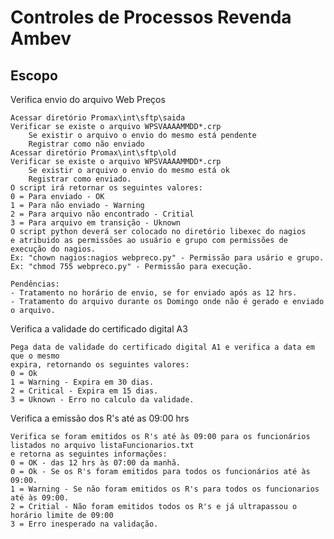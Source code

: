 Controles de Processos Revenda Ambev
======

Escopo
------

Verifica envio do arquivo Web Preços

	Acessar diretório Promax\int\sftp\saida
	Verificar se existe o arquivo WPSVAAAAMMDD*.crp
		Se existir o arquivo o envio do mesmo está pendente
		Registrar como não enviado
	Acessar diretório Promax\int\sftp\old
	Verificar se existe o arquivo WPSVAAAAMMDD*.crp
		Se existir o arquivo o envio do mesmo está ok
		Registrar como enviado.
	O script irá retornar os seguintes valores:
	0 = Para enviado - OK
	1 = Para não enviado - Warning
	2 = Para arquivo não encontrado - Critial
	3 = Para arquivo em transição - Uknown
	O script python deverá ser colocado no diretório libexec do nagios
	e atribuido as permissões ao usuário e grupo com permissões de
	execução do nagios.
	Ex: "chown nagios:nagios webpreco.py" - Permissão para usário e grupo.
	Ex: "chmod 755 webpreco.py" - Permissão para execução.

	Pendências:
	- Tratamento no horário de envio, se for enviado após as 12 hrs.
	- Tratamento do arquivo durante os Domingo onde não é gerado e enviado o arquivo.
	
Verifica a validade do certificado digital A3
	
	Pega data de validade do certificado digital A1 e verifica a data em que o mesmo
	expira, retornando os seguintes valores:
	0 = Ok
	1 = Warning - Expira em 30 dias.
	2 = Critical - Expira em 15 dias.
	3 = Uknown - Erro no calculo da validade.

Verifica a emissão dos R's até as 09:00 hrs
	
	Verifica se foram emitidos os R's até às 09:00 para os funcionários listados no arquivo listaFuncionarios.txt
	e retorna as seguintes informações:
	0 = OK - das 12 hrs às 07:00 da manhã.
	0 = Ok - Se os R's foram emitidos para todos os funcionários até às 09:00.
	1 = Warning - Se não foram emitidos os R's para todos os funcionarios até às 09:00.
	2 = Critial - Não foram emitidos todos os R's e já ultrapassou o horário limite de 09:00
	3 = Erro inesperado na validação.